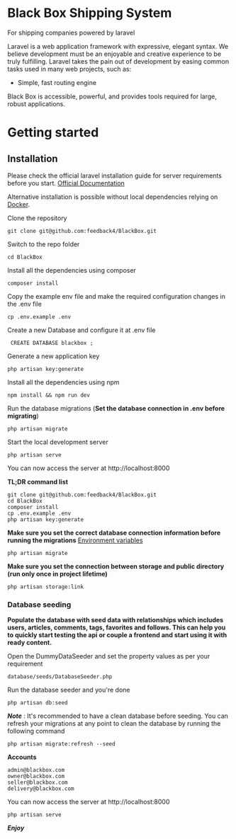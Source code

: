 # Black Box Shipping System
<p>For shipping companies powered by laravel </p>

Laravel is a web application framework with expressive, elegant syntax. We believe development must be an enjoyable and creative experience to be truly fulfilling. Laravel takes the pain out of development by easing common tasks used in many web projects, such as:

- Simple, fast routing engine

Black Box is accessible, powerful, and provides tools required for large, robust applications.

# Getting started

## Installation

Please check the official laravel installation guide for server requirements before you start. [Official Documentation](https://laravel.com/docs/5.4/installation#installation)

Alternative installation is possible without local dependencies relying on [Docker](#docker). 

Clone the repository

    git clone git@github.com:feedback4/BlackBox.git

Switch to the repo folder

    cd BlackBox

Install all the dependencies using composer

    composer install

Copy the example env file and make the required configuration changes in the .env file

    cp .env.example .env
Create a new Database and configure it at .env file 
    
     CREATE DATABASE blackbox ;

Generate a new application key

    php artisan key:generate

Install all the dependencies using npm

    npm install && npm run dev


Run the database migrations (**Set the database connection in .env before migrating**)

    php artisan migrate

Start the local development server

    php artisan serve

You can now access the server at http://localhost:8000

**TL;DR command list**

    git clone git@github.com:feedback4/BlackBox.git
    cd BlackBox
    composer install
    cp .env.example .env
    php artisan key:generate
**Make sure you set the correct database connection information before running the migrations** [Environment variables](#environment-variables)

    php artisan migrate
    
**Make sure you set the connection between storage and public directory (run only once in project lifetime)**
    
    php artisan storage:link 
    
### Database seeding

**Populate the database with seed data with relationships which includes users, articles, comments, tags, favorites and follows. This can help you to quickly start testing the api or couple a frontend and start using it with ready content.**

Open the DummyDataSeeder and set the property values as per your requirement

    database/seeds/DatabaseSeeder.php

Run the database seeder and you're done

    php artisan db:seed

***Note*** : It's recommended to have a clean database before seeding. You can refresh your migrations at any point to clean the database by running the following command

    php artisan migrate:refresh --seed
    
**Accounts**

    admin@blackbox.com  
    owner@blackbox.com  
    seller@blackbox.com  
    delivery@blackbox.com   
    
You can now access the server at http://localhost:8000    

    php artisan serve
***Enjoy*** 
    
    
